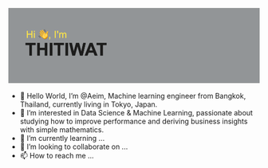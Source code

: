 ![header](https://raw.githubusercontent.com/Aeim/Aeim/main/header.png)

- 👋 Hello World, I’m @Aeim, Machine learning engineer from Bangkok, Thailand, currently living in Tokyo, Japan.
- 👀 I’m interested in Data Science & Machine Learning, passionate about studying how to improve performance and deriving business insights with simple mathematics.
- 🌱 I’m currently learning ...
- 💞️ I’m looking to collaborate on ...
- 📫 How to reach me ...

<!---
Aeim/Aeim is a ✨ special ✨ repository because its `README.md` (this file) appears on your GitHub profile.
You can click the Preview link to take a look at your changes.
--->

